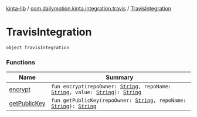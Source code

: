 [kinta-lib](../../index.md) / [com.dailymotion.kinta.integration.travis](../index.md) / [TravisIntegration](./index.md)

# TravisIntegration

`object TravisIntegration`

### Functions

| Name | Summary |
|---|---|
| [encrypt](encrypt.md) | `fun encrypt(repoOwner: `[`String`](https://kotlinlang.org/api/latest/jvm/stdlib/kotlin/-string/index.html)`, repoName: `[`String`](https://kotlinlang.org/api/latest/jvm/stdlib/kotlin/-string/index.html)`, value: `[`String`](https://kotlinlang.org/api/latest/jvm/stdlib/kotlin/-string/index.html)`): `[`String`](https://kotlinlang.org/api/latest/jvm/stdlib/kotlin/-string/index.html) |
| [getPublicKey](get-public-key.md) | `fun getPublicKey(repoOwner: `[`String`](https://kotlinlang.org/api/latest/jvm/stdlib/kotlin/-string/index.html)`, repoName: `[`String`](https://kotlinlang.org/api/latest/jvm/stdlib/kotlin/-string/index.html)`): `[`String`](https://kotlinlang.org/api/latest/jvm/stdlib/kotlin/-string/index.html) |
